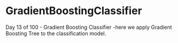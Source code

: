 # GradientBoostingClassifier
Day 13 of 100 - Gradient Boosting Classifier -here we apply Gradient Boosting Tree to the classification model.
